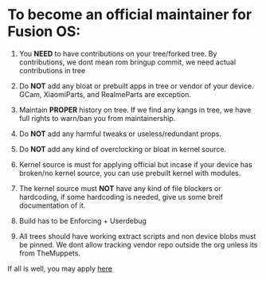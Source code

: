 # To become an official maintainer for Fusion OS:

1. You **NEED** to have contributions on your tree/forked tree. By contributions, we dont mean rom bringup commit, we need actual contributions in tree

2. Do **NOT** add any bloat or prebuilt apps in tree or vendor of your device. GCam, XiaomiParts, and RealmeParts are exception.

3. Maintain **PROPER** history on tree. If we find any kangs in tree, we have full rights to warn/ban you from maintainership.

4. Do **NOT** add any harmful tweaks or useless/redundant props.

5. Do **NOT** add any kind of overclocking or bloat in kernel source. 

6. Kernel source is must for applying official but incase if your device has broken/no kernel source, you can use prebuilt kernel with modules.

7. The kernel source must **NOT** have any kind of file blockers or hardcoding, if some hardcoding is needed, give us some breif documentation of it.

8. Build has to be Enforcing + Userdebug

9. All trees should have working extract scripts and non device blobs must be pinned. We dont allow tracking vendor repo outside the org unless its from TheMuppets.

If all is well, you may apply [here](https://github.com/Fusion-OS/official_devices/issues/new/choose)
